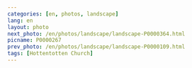 ```yaml
---
categories: [en, photos, landscape]
lang: en
layout: photo
next_photo: /en/photos/landscape/landscape-P0000364.html
picname: P0000267
prev_photo: /en/photos/landscape/landscape-P0000109.html
tags: [Hottentotten Church]
---
```


